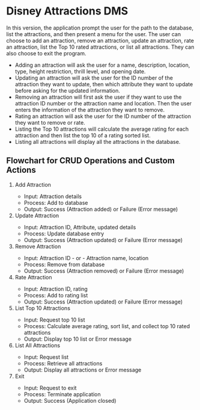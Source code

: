 <h1> Disney Attractions DMS </h1>
<p>In this version, the application prompt the user for the path to the database, list the attractions, and then present a menu for the user.  The user can choose to add an attraction, remove an attraction, update an attraction, rate an attraction, list the Top 10 rated attractions, or list all attractions. They can also choose to exit the program.</p>
<ul>
<li>Adding an attraction will ask the user for a name, description, location, type, height restriction, thrill level, and opening date.</li>
<li>Updating an attraction will ask the user for the ID number of the attraction they want to update, then which attribute they want to update before asking for the updated information.</li>
<li>Removing an attraction will first ask the user if they want to use the attraction ID number or the attraction name and location. Then the user enters the information of the attraction they want to remove.</li>
<li>Rating an attraction will ask the user for the ID number of the attraction they want to remove or rate.</li>
<li>Listing the Top 10 attractions will calculate the average rating for each attraction and then list the top 10 of a rating sorted list.</li>
<li>Listing all attractions will display all the attractions in the database.</li>
</ul>

<h2>Flowchart for CRUD Operations and Custom Actions</h2>
<ol>
<li>Add Attraction</li>
<ul>
<li>Input: Attraction details</li>
<li>Process: Add to database</li>
<li>Output: Success (Attraction added) or Failure (Error message)</li>
</ul>
<li>Update Attraction</li>
<ul>
<li>Input: Attraction ID, Attribute, updated details</li>
<li>Process: Update database entry</li>
<li>Output: Success (Attraction updated) or Failure (Error message)</li>
</ul>
<li>Remove Attraction</li>
<ul>
<li>Input: Attraction ID - or - Attraction name, location</li>
<li>Process: Remove from database</li>
<li>Output: Success (Attraction removed) or Failure (Error message)</li>
</ul>
<li>Rate Attraction</li>
<ul>
<li>Input: Attraction ID, rating</li>
<li>Process: Add to rating list</li>
<li>Output: Success (Attraction updated) or Failure (Error message)</li>
</ul>
<li>List Top 10 Attractions</li>
<ul>
<li>Input: Request top 10 list</li>
<li>Process: Calculate average rating, sort list, and collect top 10 rated attractions</li>
<li>Output: Display top 10 list or Error message</li>
</ul>
<li>List All Attractions</li>
<ul>
<li>Input: Request list</li>
<li>Process: Retrieve all attractions</li>
<li>Output: Display all attractions or Error message</li>
</ul>
<li>Exit</li>
<ul>
<li>Input: Request to exit</li>
<li>Process: Terminate application</li>
<li>Output: Success (Application closed)</li>
</ul>
</ol>
